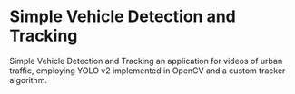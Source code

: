 # Simple Vehicle Detection and Tracking

Simple Vehicle Detection and Tracking an application for videos of urban traffic, employing YOLO v2 implemented in OpenCV and a custom tracker algorithm.
